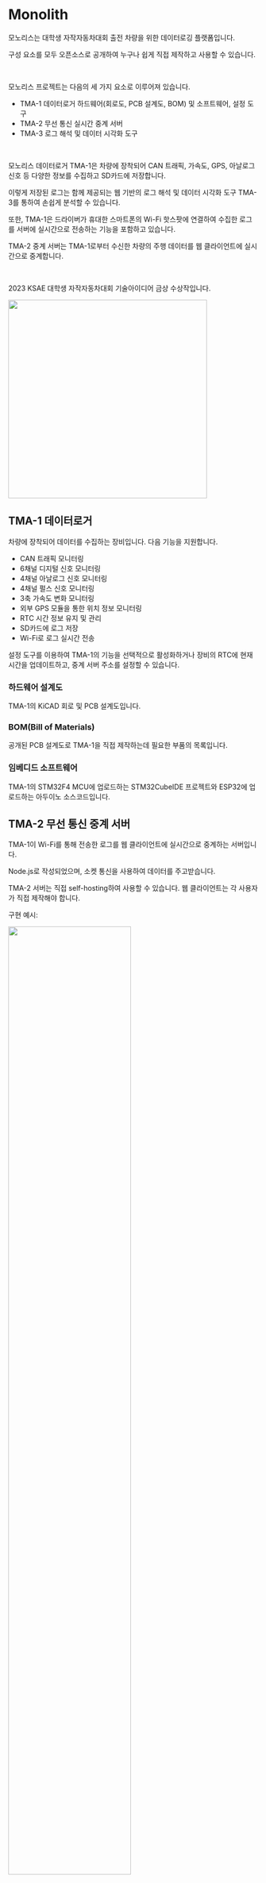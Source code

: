 # Monolith
모노리스는 대학생 자작자동차대회 출전 차량을 위한 데이터로깅 플랫폼입니다.

구성 요소를 모두 오픈소스로 공개하여 누구나 쉽게 직접 제작하고 사용할 수 있습니다.

<br>

모노리스 프로젝트는 다음의 세 가지 요소로 이루어져 있습니다.
* TMA-1 데이터로거 하드웨어(회로도, PCB 설계도, BOM) 및 소프트웨어, 설정 도구
* TMA-2 무선 통신 실시간 중계 서버
* TMA-3 로그 해석 및 데이터 시각화 도구

<br>

모노리스 데이터로거 TMA-1은 차량에 장착되어 CAN 트래픽, 가속도, GPS, 아날로그 신호 등 다양한 정보를 수집하고 SD카드에 저장합니다.

이렇게 저장된 로그는 함께 제공되는 웹 기반의 로그 해석 및 데이터 시각화 도구 TMA-3를 통하여 손쉽게 분석할 수 있습니다.

또한, TMA-1은 드라이버가 휴대한 스마트폰의 Wi-Fi 핫스팟에 연결하여 수집한 로그를 서버에 실시간으로 전송하는 기능을 포함하고 있습니다.

TMA-2 중계 서버는 TMA-1로부터 수신한 차량의 주행 데이터를 웹 클라이언트에 실시간으로 중계합니다. 

<br>

2023 KSAE 대학생 자작자동차대회 기술아이디어 금상 수상작입니다.

<img src='https://github.com/luftaquila/monolith/assets/17094868/53384153-dbec-466c-b6d7-5401e73fa48c' style='width: 400px'>

## TMA-1 데이터로거
차량에 장착되어 데이터를 수집하는 장비입니다. 다음 기능을 지원합니다.

* CAN 트래픽 모니터링
* 6채널 디지털 신호 모니터링
* 4채널 아날로그 신호 모니터링
* 4채널 펄스 신호 모니터링
* 3축 가속도 변화 모니터링
* 외부 GPS 모듈을 통한 위치 정보 모니터링
* RTC 시간 정보 유지 및 관리
* SD카드에 로그 저장
* Wi-Fi로 로그 실시간 전송

설정 도구를 이용하여 TMA-1의 기능을 선택적으로 활성화하거나 장비의 RTC에 현재 시간을 업데이트하고, 중계 서버 주소를 설정할 수 있습니다.

### 하드웨어 설계도
TMA-1의 KiCAD 회로 및 PCB 설계도입니다.

### BOM(Bill of Materials)
공개된 PCB 설계도로 TMA-1을 직접 제작하는데 필요한 부품의 목록입니다.

### 임베디드 소프트웨어
TMA-1의 STM32F4 MCU에 업로드하는 STM32CubeIDE 프로젝트와 ESP32에 업로드하는 아두이노 소스코드입니다.

## TMA-2 무선 통신 중계 서버
TMA-1이 Wi-Fi를 통해 전송한 로그를 웹 클라이언트에 실시간으로 중계하는 서버입니다. 

Node.js로 작성되었으며, 소켓 통신을 사용하여 데이터를 주고받습니다.

TMA-2 서버는 직접 self-hosting하여 사용할 수 있습니다. 웹 클라이언트는 각 사용자가 직접 제작해야 합니다.

구현 예시:

<img src='https://github.com/luftaquila/monolith/assets/17094868/5ba95b27-f435-4d70-a965-757269b4843e' style='width: 70%'><br>

## TMA-3 로그 해석기 및 데이터 분석 도구
모노리스 데이터로거 TMA-1이 SD카드에 저장하는 로그는 용량 최적화를 위해 바이너리 형식으로 저장되어 있습니다.

저장된 로그를 사람이 읽을 수 있도록 해석하여 json 또는 csv 파일로 변환하는 해석기를 제공합니다.

또한, 해석한 로그로 바로 그래프를 그릴 수 있도록 로그 해석기와 연동되는 데이터 분석 도구를 제공합니다.

TMA-3 로그 해석기와 데이터 분석 도구는 모두 웹 어플리케이션으로 구현되어 브라우저만 있으면 손쉽게 사용할 수 있습니다.

<img src='https://github.com/luftaquila/monolith/assets/17094868/12c3801c-3507-4647-bfbc-e4012fde11ea' style='width: 70%'>

## 기타
프로젝트의 이름인 모노리스는 아서 C. 클라크의 소설 2001: A Space Odyssey에서 차용하였습니다.

이 프로젝트의 데이터로거와 중계 서버가, 달에서 발굴되어 전파를 송신하는 TMA-1과 이를 수신해 스타게이트를 여는 토성의 TMA-2 모노리스의 역할과 유사하다는 점에 착안했습니다.

## LICENSE
```
"THE BEERWARE LICENSE" (Revision 42):
LUFT-AQUILA wrote this project. As long as you retain this notice,
you can do whatever you want with this stuff. If we meet someday,
and you think this stuff is worth it, you can buy me a beer in return.
```
이 프로젝트의 내용물은 얼마든지 자유롭게 사용할 수 있습니다.

이 프로젝트가 마음에 든다면, 언젠가 우리가 만나게 되었을 때 맥주 한 잔 사 주세요.
